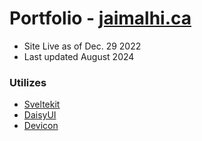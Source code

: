 # Portfolio - [jaimalhi.ca](https://www.jaimalhi.ca/)
- Site Live as of Dec. 29 2022
- Last updated August 2024

### Utilizes
- [Sveltekit](https://kit.svelte.dev/docs/introduction)
- [DaisyUI](https://daisyui.com/docs/)
- [Devicon](https://devicon.dev/)